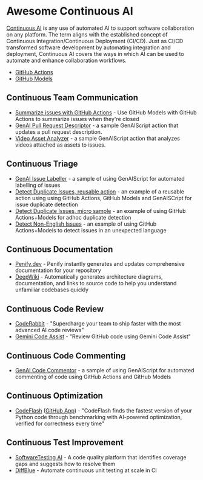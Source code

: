 # Awesome Continuous AI

[Continuous AI](https://githubnext.com/projects/continuous-ai/) is any use of automated AI to support software collaboration on any platform. The term aligns with the established concept of Continuous Integration/Continuous Deployment (CI/CD). Just as CI/CD transformed software development by automating integration and deployment, Continuous AI covers the ways in which AI can be used to automate and enhance collaboration workflows.

* [GitHub Actions](https://docs.github.com/en/actions)
* [GitHub Models](https://docs.github.com/en/github-models/)

## Continuous Team Communication

* [Summarize issues with GitHub Actions](https://docs.github.com/en/github-models/github-models-at-scale/use-models-at-scale#example-use-github-models-with-github-actions-to-summarize-issues) - Use GitHub Models with GitHub Actions to summarize issues when they're closed
* [GenAI Pull Request Descriptor](https://github.com/pelikhan/action-genai-pull-request-descriptor/) - a sample GenAIScript action that updates a pull request description.
* [Video Asset Analyzer](https://github.com/pelikhan/action-genai-video-issue-analyzer) - a sample GenAIScript action that analyzes videos attached as assets to issues.

## Continuous Triage

* [GenAI Issue Labeller](https://github.com/pelikhan/action-genai-issue-labeller) - a sample of using GenAIScript for automated labelling of issues
* [Detect Duplicate Issues, reusable action](https://github.com/pelikhan/action-genai-issue-dedup) - an example of a reusable action using using GitHub Actions, GitHub Models and GenAISCript for issue duplicate detection
* [Detect Duplicate Issues, micro sample](https://github.com/home-assistant/core/blob/dev/.github/workflows/detect-duplicate-issues.yml) - an example of using GitHub Actions+Models for adhoc duplicate detection
* [Detect Non-English Issues](https://github.com/home-assistant/core/blob/dev/.github/workflows/detect-non-english-issues.yml) - an example of using GitHub Actions+Models to detect issues in an unexpected language

## Continuous Documentation

* [Penify.dev](https://www.penify.dev/) - Penify instantly generates and updates comprehensive documentation for your repository
* [DeepWiki](https://deepwiki.com/) - Automatically generates architecture diagrams, documentation, and links to source code to help you understand unfamiliar codebases quickly

## Continuous Code Review

* [CodeRabbit](https://www.coderabbit.ai/) - "Supercharge your team to ship faster with the most advanced AI code reviews"
* [Gemini Code Assist](https://developers.google.com/gemini-code-assist/docs/review-github-code) - "Review GitHub code using Gemini Code Assist" 

## Continuous Code Commenting

* [GenAI Code Commentor](https://github.com/pelikhan/action-genai-commentor/) - a sample of using GenAIScript for automated commenting of code using GitHub Actions and GitHub Models

## Continuous Optimization

* [CodeFlash](https://www.codeflash.ai/) ([GitHub App](https://github.com/marketplace/codeflash-ai)) - "CodeFlash finds the fastest version of your Python code through benchmarking with AI-powered optimization, verified for correctness every time"

## Continuous Test Improvement

* [SoftwareTesting AI](https://softwaretesting.ai/) - A code quality platform that identifies coverage gaps and suggests how to resolve them
* [DiffBlue](https://www.diffblue.com/ci-pipeline/) - Automate continuous unit testing at scale in CI
